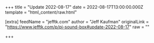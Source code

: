 
+++
title = "Update 2022-08-17"
date = 2022-08-17T13:00:00.000Z
template = "html_content/raw.html"

[extra]
feedName = "jefftk.com"
author = "Jeff Kaufman"
originalLink = "https://www.jefftk.com/p/pi-sound-box#update-2022-08-17"
raw = ""

+++

